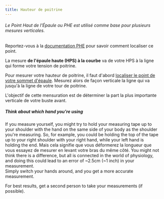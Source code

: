 ```yaml
---
title: Hauteur de poitrine
---
```


<Note>

###### Le Point Haut de l’Épaule ou PHE est utilisé comme base pour plusieurs mesures verticales.

Reportez-vous à la [documentation PHE](/docs/measurements/hps/) pour savoir comment localiser ce point.

</Note>

La mesure **de l'épaule haute (HPS) à la courbe** va de votre HPS à la ligne qui forme votre tension de poitrine.

Pour mesurer votre hauteur de poitrine, il faut d'abord [localiser le point de votre sommet d'épaule](/docs/measurements/hps/). Mesurez alors de façon verticale la ligne qui va jusqu'à la ligne de votre tour de poitrine.

L'objectif de cette mensuration est de déterminer la part la plus importante verticale de votre buste avant.

<Tip>

##### Think about which hand you're using

If you measure yourself, you might try to hold your measuring tape up to your shoulder with the hand on
the same side of your body as the shoulder you're measuring. So, for example, you could be holding the top of
the tape up to your right shoulder with your right hand, while your left hand is holding the end.
Mais cela signifie que vous déformerez la longueur que vous essayez de mesurer en levant votre bras du même côté.
You might not think there is a difference, but all is connected in the world of physiology, and
doing this could lead to an error of ~2.5cm (~1 inch) in your measurement.\
Simply switch your hands around, and you get a more accurate measurement.

For best results, get a second person to take your measurements (if possible).

</Tip>
